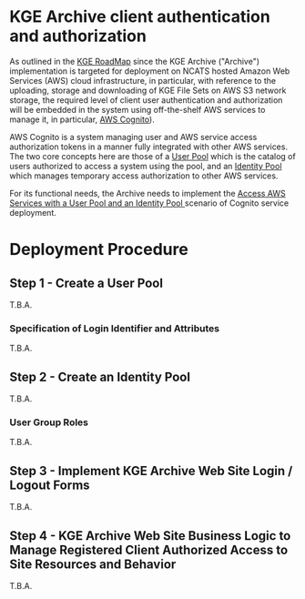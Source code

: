 # KGE Archive client authentication and authorization

As outlined in the [KGE RoadMap](./KGE_ARCHIVE_ROADMAP.md) since the KGE Archive ("Archive") implementation is targeted for deployment on NCATS hosted Amazon Web Services (AWS) cloud infrastructure, in particular, with reference to the uploading, storage and downloading of KGE File Sets on AWS S3 network storage, the required level of client user authentication and authorization will be embedded in the system using off-the-shelf AWS services to manage it, in particular, [AWS Cognito](https://docs.aws.amazon.com/cognito/latest/developerguide/what-is-amazon-cognito.html)).

AWS Cognito is a system managing user and AWS service access authorization tokens in a manner fully integrated with other AWS services. The two core concepts here are those of a [User Pool](https://docs.aws.amazon.com/cognito/latest/developerguide/cognito-user-identity-pools.html) which is the catalog of users authorized to access a system using the pool, and an [Identity Pool](https://docs.aws.amazon.com/cognito/latest/developerguide/cognito-identity.html) which manages temporary access authorization to other AWS services.

For its functional needs, the Archive needs to implement the [Access AWS Services with a User Pool and an Identity Pool ](https://docs.aws.amazon.com/cognito/latest/developerguide/cognito-scenarios.html#scenario-aws-and-user-pool) scenario of Cognito service deployment.

# Deployment Procedure

## Step 1 - Create a User Pool

T.B.A.

### Specification of Login Identifier and Attributes

T.B.A.

## Step 2 - Create an Identity Pool

T.B.A.

### User Group Roles

T.B.A.

## Step 3 - Implement KGE Archive Web Site Login / Logout Forms

T.B.A.

## Step 4 - KGE Archive Web Site Business Logic to Manage Registered Client Authorized Access to Site Resources and Behavior

T.B.A.

